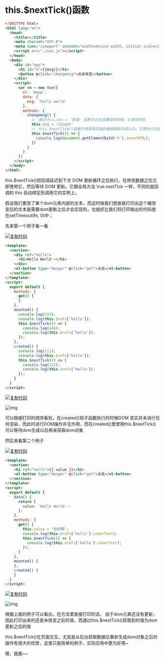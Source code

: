 # this.$nextTick()函数

```html
<!DOCTYPE html>
<html lang="en">
  <head>
    <title></title>
    <meta charset="UTF-8">
    <meta name="viewport" content="width=device-width, initial-scale=1">
    <script src="./vue.js"></script>
  </head>
  <body>
    <div id="app">
      <h1 id="h">{{msg}}</h1>
      <button @click="changemsg">点击改变</button>
    </div>
    <script>
      var vm = new Vue({
        el: '#app',
        data: {
          msg: 'hello world'
        },
        methods: {
          changemsg() {
            // 通过this.xxx = '新值' 这种方式去设置值的时候，它是异步的
            this.msg = 'itcast'
            // this.$nextTick()函数作用是等页面的数据更新完成以后，它再执行内部回调函数中的逻辑
            this.$nextTick(() => {
              console.log(document.getElementById('h').innerHTML);
            })
          }
        }
      })
    </script>
  </body>
</html>
```



this.$nextTick()将回调延迟到下次 DOM 更新循环之后执行。在修改数据之后立即使用它，然后等待 DOM 更新。它跟全局方法 Vue.nextTick 一样，不同的是回调的 this 自动绑定到调用它的实例上。

 

假设我们更改了某个dom元素内部的文本，而这时候我们想直接打印出这个被改变后的文本是需要dom更新之后才会实现的，也就好比我们将打印输出的代码放在setTimeout(fn, 0)中；

 

先来第一个例子看一看

[![复制代码](https://common.cnblogs.com/images/copycode.gif)](javascript:void(0);)

```html
<template>
  <section>
    <div ref="hello">
      <h1>Hello World ~</h1>
    </div>
    <el-button type="danger" @click="get">点击</el-button>
  </section>
</template>
<script>
  export default {
    methods: {
      get() {
      }
    },
    mounted() {
      console.log(333);
      console.log(this.$refs['hello']);
      this.$nextTick(() => {
        console.log(444);
        console.log(this.$refs['hello']);
      });
    },
    created() {
      console.log(111);
      console.log(this.$refs['hello']);
      this.$nextTick(() => {
        console.log(222);
        console.log(this.$refs['hello']);
      });
    }
  }
</script>
```

[![复制代码](https://common.cnblogs.com/images/copycode.gif)](javascript:void(0);)

![img](https://img2018.cnblogs.com/blog/1312098/201811/1312098-20181119202620185-438749915.png)

可以根据打印的顺序看到，在created()钩子函数执行的时候DOM 其实并未进行任何渲染，而此时进行DOM操作并无作用，而在created()里使用this.$nextTick()可以等待dom生成以后再来获取dom对象

 

 

然后来看第二个例子

[![复制代码](https://common.cnblogs.com/images/copycode.gif)](javascript:void(0);)

```html
<template>
  <section>
    <h1 ref="hello">{{ value }}</h1>
    <el-button type="danger" @click="get">点击</el-button>
  </section>
</template>
<script>
  export default {
    data() {
      return {
        value: 'Hello World ~'
      };
    },
    methods: {
      get() {
        this.value = '你好啊';
        console.log(this.$refs['hello'].innerText);
        this.$nextTick(() => {
          console.log(this.$refs['hello'].innerText);
        });
      }
    },
    mounted() {
    },
    created() {
    }
  }
</script>
```

[![复制代码](https://common.cnblogs.com/images/copycode.gif)](javascript:void(0);)

![img](https://img2018.cnblogs.com/blog/1312098/201811/1312098-20181119203408968-402357693.png)

 

 根据上面的例子可以看出，在方法里直接打印的话， 由于dom元素还没有更新， 因此打印出来的还是未改变之前的值，而通过this.$nextTick()获取到的值为dom更新之后的值

this.$nextTick()在页面交互，尤其是从后台获取数据后重新生成dom对象之后的操作有很大的优势，这里只是简单的例子，实际应用中更为好用~

 

嗯，就酱~~
